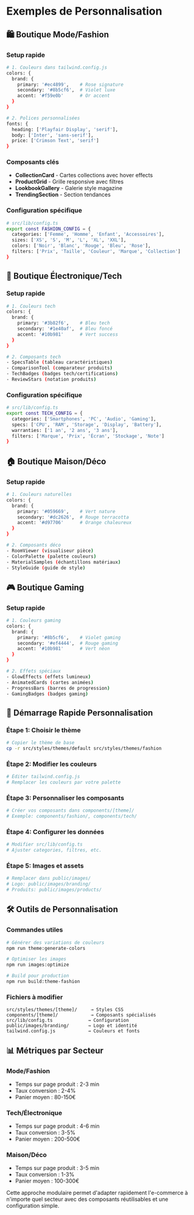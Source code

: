 # Exemples de Personnalisation

## 🛍️ Boutique Mode/Fashion

### Setup rapide
```bash
# 1. Couleurs dans tailwind.config.js
colors: {
  brand: {
    primary: '#ec4899',    # Rose signature
    secondary: '#8b5cf6',  # Violet luxe
    accent: '#f59e0b'      # Or accent
  }
}

# 2. Polices personnalisées
fonts: {
  heading: ['Playfair Display', 'serif'],
  body: ['Inter', 'sans-serif'],
  price: ['Crimson Text', 'serif']
}
```

### Composants clés
- **CollectionCard** - Cartes collections avec hover effects
- **ProductGrid** - Grille responsive avec filtres
- **LookbookGallery** - Galerie style magazine
- **TrendingSection** - Section tendances

### Configuration spécifique
```bash
# src/lib/config.ts
export const FASHION_CONFIG = {
  categories: ['Femme', 'Homme', 'Enfant', 'Accessoires'],
  sizes: ['XS', 'S', 'M', 'L', 'XL', 'XXL'],
  colors: ['Noir', 'Blanc', 'Rouge', 'Bleu', 'Rose'],
  filters: ['Prix', 'Taille', 'Couleur', 'Marque', 'Collection']
}
```

## 📱 Boutique Électronique/Tech

### Setup rapide
```bash
# 1. Couleurs tech
colors: {
  brand: {
    primary: '#3b82f6',    # Bleu tech
    secondary: '#1e40af',  # Bleu foncé
    accent: '#10b981'      # Vert success
  }
}

# 2. Composants tech
- SpecsTable (tableau caractéristiques)
- ComparisonTool (comparateur produits)
- TechBadges (badges tech/certifications)
- ReviewStars (notation produits)
```

### Configuration spécifique
```bash
# src/lib/config.ts
export const TECH_CONFIG = {
  categories: ['Smartphones', 'PC', 'Audio', 'Gaming'],
  specs: ['CPU', 'RAM', 'Storage', 'Display', 'Battery'],
  warranties: ['1 an', '2 ans', '3 ans'],
  filters: ['Marque', 'Prix', 'Écran', 'Stockage', 'Note']
}
```

## 🏠 Boutique Maison/Déco

### Setup rapide
```bash
# 1. Couleurs naturelles
colors: {
  brand: {
    primary: '#059669',    # Vert nature
    secondary: '#dc2626',  # Rouge terracotta
    accent: '#d97706'      # Orange chaleureux
  }
}

# 2. Composants déco
- RoomViewer (visualiseur pièce)
- ColorPalette (palette couleurs)
- MaterialSamples (échantillons matériaux)
- StyleGuide (guide de style)
```

## 🎮 Boutique Gaming

### Setup rapide
```bash
# 1. Couleurs gaming
colors: {
  brand: {
    primary: '#8b5cf6',    # Violet gaming
    secondary: '#ef4444',  # Rouge gaming
    accent: '#10b981'      # Vert néon
  }
}

# 2. Effets spéciaux
- GlowEffects (effets lumineux)
- AnimatedCards (cartes animées)
- ProgressBars (barres de progression)
- GamingBadges (badges gaming)
```

## 🚀 Démarrage Rapide Personnalisation

### Étape 1: Choisir le thème
```bash
# Copier le thème de base
cp -r src/styles/themes/default src/styles/themes/fashion
```

### Étape 2: Modifier les couleurs
```bash
# Éditer tailwind.config.js
# Remplacer les couleurs par votre palette
```

### Étape 3: Personnaliser les composants
```bash
# Créer vos composants dans components/[theme]/
# Exemple: components/fashion/, components/tech/
```

### Étape 4: Configurer les données
```bash
# Modifier src/lib/config.ts
# Ajuster categories, filtres, etc.
```

### Étape 5: Images et assets
```bash
# Remplacer dans public/images/
# Logo: public/images/branding/
# Produits: public/images/products/
```

## 🛠️ Outils de Personnalisation

### Commandes utiles
```bash
# Générer des variations de couleurs
npm run theme:generate-colors

# Optimiser les images
npm run images:optimize

# Build pour production
npm run build:theme-fashion
```

### Fichiers à modifier
```
src/styles/themes/[theme]/     → Styles CSS
components/[theme]/            → Composants spécialisés  
src/lib/config.ts             → Configuration
public/images/branding/       → Logo et identité
tailwind.config.js            → Couleurs et fonts
```

## 📊 Métriques par Secteur

### Mode/Fashion
- Temps sur page produit : 2-3 min
- Taux conversion : 2-4%
- Panier moyen : 80-150€

### Tech/Électronique  
- Temps sur page produit : 4-6 min
- Taux conversion : 3-5%
- Panier moyen : 200-500€

### Maison/Déco
- Temps sur page produit : 3-5 min
- Taux conversion : 1-3%
- Panier moyen : 100-300€

Cette approche modulaire permet d'adapter rapidement l'e-commerce à n'importe quel secteur avec des composants réutilisables et une configuration simple.
